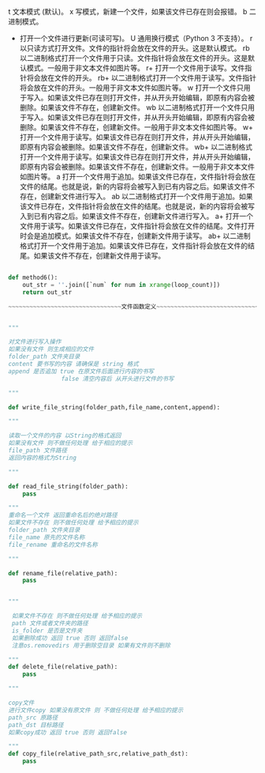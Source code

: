 t	文本模式 (默认)。
x	写模式，新建一个文件，如果该文件已存在则会报错。
b	二进制模式。
+	打开一个文件进行更新(可读可写)。
U	通用换行模式（Python 3 不支持）。
r	以只读方式打开文件。文件的指针将会放在文件的开头。这是默认模式。
rb	以二进制格式打开一个文件用于只读。文件指针将会放在文件的开头。这是默认模式。一般用于非文本文件如图片等。
r+	打开一个文件用于读写。文件指针将会放在文件的开头。
rb+	以二进制格式打开一个文件用于读写。文件指针将会放在文件的开头。一般用于非文本文件如图片等。
w	打开一个文件只用于写入。如果该文件已存在则打开文件，并从开头开始编辑，即原有内容会被删除。如果该文件不存在，创建新文件。
wb	以二进制格式打开一个文件只用于写入。如果该文件已存在则打开文件，并从开头开始编辑，即原有内容会被删除。如果该文件不存在，创建新文件。一般用于非文本文件如图片等。
w+	打开一个文件用于读写。如果该文件已存在则打开文件，并从开头开始编辑，即原有内容会被删除。如果该文件不存在，创建新文件。
wb+	以二进制格式打开一个文件用于读写。如果该文件已存在则打开文件，并从开头开始编辑，即原有内容会被删除。如果该文件不存在，创建新文件。一般用于非文本文件如图片等。
a	打开一个文件用于追加。如果该文件已存在，文件指针将会放在文件的结尾。也就是说，新的内容将会被写入到已有内容之后。如果该文件不存在，创建新文件进行写入。
ab	以二进制格式打开一个文件用于追加。如果该文件已存在，文件指针将会放在文件的结尾。也就是说，新的内容将会被写入到已有内容之后。如果该文件不存在，创建新文件进行写入。
a+	打开一个文件用于读写。如果该文件已存在，文件指针将会放在文件的结尾。文件打开时会是追加模式。如果该文件不存在，创建新文件用于读写。
ab+	以二进制格式打开一个文件用于追加。如果该文件已存在，文件指针将会放在文件的结尾。如果该文件不存在，创建新文件用于读写。
~~~~~~~~~~~~~~~~~~~~~~~~~~~~~~~~python 中的 stringBuffer~~~~~~~~~~~~~~~~~~~~~~~~~~~~~~~~~~~~~

def method6():
    out_str = ''.join([`num` for num in xrange(loop_count)])
    return out_str

~~~~~~~~~~~~~~~~~~~~~~~~~~~~~~~~文件函数定义~~~~~~~~~~~~~~~~~~~~~~~~~~~~~~~~~~~~~~~~~~~~~~~~~~


"""

对文件进行写入操作
如果没有文件 则生成相应的文件
folder_path 文件夹目录
content 要书写的内容 请确保是 string 格式
append 是否追加 true 在原文件后面进行内容的书写 
               false 清空内容后 从开头进行文件的书写

"""

def write_file_string(folder_path,file_name,content,append):

"""

读取一个文件的内容 以String的格式返回
如果没有文件 则不做任何处理 给于相应的提示
file_path 文件路径
返回内容的格式为String

"""

def read_file_string(folder_path):
	pass

"""
重命名一个文件 返回重命名后的绝对路径
如果文件不存在 则不做任何处理 给予相应的提示
folder_path 文件夹目录
file_name 原先的文件名称
file_rename 重命名的文件名称

"""

def rename_file(relative_path):
	pass


"""

 如果文件不存在 则不做任何处理 给予相应的提示
 path 文件或者文件夹的路径 
 is_folder 是否是文件夹
 如果删除成功 返回 true 否则 返回false
 注意os.removedirs 用于删除空目录 如果有文件则不删除

"""
def delete_file(relative_path):
	pass

"""

copy文件
进行文件copy 如果没有原文件 则 不做任何处理 给予相应的提示
path_src 原路径 
path_dst 目标路径
如果copy成功 返回 true 否则 返回false

"""
def copy_file(relative_path_src,relative_path_dst):
	pass


	